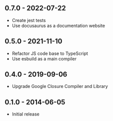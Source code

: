 ## 0.7.0 - 2022-07-22

* Create jest tests
* Use docusaurus as a documentation website

## 0.5.0 - 2021-11-10

* Refactor JS code base to TypeScript
* Use esbuild as a main compiler

## 0.4.0 - 2019-09-06

* Upgrade Google Closure Compiler and Library

## 0.1.0 - 2014-06-05

* Initial release
